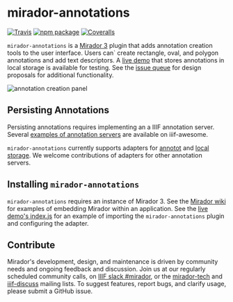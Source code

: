 # mirador-annotations

[![Travis][build-badge]][build]
[![npm package][npm-badge]][npm]
[![Coveralls][coveralls-badge]][coveralls]

`mirador-annotations` is a [Mirador 3](https://github.com/projectmirador/mirador) plugin that adds annotation creation tools to the user interface. Users can` create rectangle, oval, and polygon annotations and add text descriptors. A [live demo](https://mirador-annotations.netlify.app/) that stores annotations in local storage is available for testing. See the [issue queue](https://github.com/ProjectMirador/mirador-annotations/issues) for design proposals for additional functionality.

![annotation creation panel](https://user-images.githubusercontent.com/5402927/86628717-23c3ae80-bf7f-11ea-8f0b-389c39eb4398.png)

## Persisting Annotations
Persisting annotations requires implementing an a IIIF annotation server. Several [examples of annotation servers](https://github.com/IIIF/awesome-iiif#annotation-servers) are available on iiif-awesome.

`mirador-annotations` currently supports adapters for [annotot](https://github.com/ProjectMirador/mirador-annotations/blob/master/src/AnnototAdapter.js) and [local storage](https://github.com/ProjectMirador/mirador-annotations/blob/master/src/LocalStorageAdapter.js). We welcome contributions of adapters for other annotation servers.

## Installing `mirador-annotations`

`mirador-annotations` requires an instance of Mirador 3. See the [Mirador wiki](https://github.com/ProjectMirador/mirador/wiki) for examples of embedding Mirador within an application. See the [live demo's index.js](https://github.com/ProjectMirador/mirador-annotations/blob/master/demo/src/index.js) for an example of importing the `mirador-annotations` plugin and configuring the adapter.

## Contribute
Mirador's development, design, and maintenance is driven by community needs and ongoing feedback and discussion. Join us at our regularly scheduled community calls, on [IIIF slack #mirador](http://bit.ly/iiif-slack), or the [mirador-tech](https://groups.google.com/forum/#!forum/mirador-tech) and [iiif-discuss](https://groups.google.com/forum/#!forum/iiif-discuss) mailing lists. To suggest features, report bugs, and clarify usage, please submit a GitHub issue.

[build-badge]: https://img.shields.io/travis/user/repo/master.png?style=flat-square
[build]: https://travis-ci.org/user/repo

[npm-badge]: https://img.shields.io/npm/v/npm-package.png?style=flat-square
[npm]: https://www.npmjs.org/package/npm-package

[coveralls-badge]: https://img.shields.io/coveralls/user/repo/master.png?style=flat-square
[coveralls]: https://coveralls.io/github/user/repo

